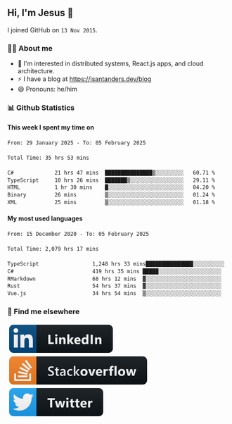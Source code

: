 ## Hi, I'm Jesus 👋

I joined GitHub on `13 Nov 2015`.

<!-- Talking about you -->

### 👨‍💻 About me

- 👦 I'm interested in distributed systems, React.js apps, and cloud architecture.
- ⚡️ I have a blog at <https://jsantanders.dev/blog>
- 😄 Pronouns: he/him

### 📊 Github Statistics

#### This week I spent my time on

<!--START_SECTION:weekly-->

```txt
From: 29 January 2025 - To: 05 February 2025

Total Time: 35 hrs 53 mins

C#             21 hrs 47 mins  ███████████████▒░░░░░░░░░   60.71 %
TypeScript     10 hrs 26 mins  ███████▒░░░░░░░░░░░░░░░░░   29.11 %
HTML           1 hr 30 mins    █░░░░░░░░░░░░░░░░░░░░░░░░   04.20 %
Binary         26 mins         ▒░░░░░░░░░░░░░░░░░░░░░░░░   01.24 %
XML            25 mins         ▒░░░░░░░░░░░░░░░░░░░░░░░░   01.18 %
```

<!--END_SECTION:weekly-->

#### My most used languages

<!--START_SECTION:alltime-->

```txt
From: 15 December 2020 - To: 05 February 2025

Total Time: 2,079 hrs 17 mins

TypeScript                 1,248 hrs 33 mins███████████████░░░░░░░░░░   60.05 %
C#                         419 hrs 35 mins █████░░░░░░░░░░░░░░░░░░░░   20.18 %
RMarkdown                  68 hrs 12 mins  ▓░░░░░░░░░░░░░░░░░░░░░░░░   03.28 %
Rust                       54 hrs 37 mins  ▓░░░░░░░░░░░░░░░░░░░░░░░░   02.63 %
Vue.js                     34 hrs 54 mins  ▒░░░░░░░░░░░░░░░░░░░░░░░░   01.68 %
```

<!--END_SECTION:alltime-->

### 📢 Find me elsewhere

<p>
  <a target="_blank" href="https://linkedin.com/in/jsantanders">
    <img src="https://github.com/jsantanders/jsantanders/blob/master/img/linkedin.svg" alt="LinkedIn" style="vertical-align:top; margin:4px">
  </a>
  
  <a target="_blank" href="https://stackoverflow.com/users/7318331/jesus-santander">
    <img src="https://github.com/jsantanders/jsantanders/blob/master/img/stackoverflow.svg" alt="StackOverflow" style="vertical-align:top; margin:4px">
  </a>
  
  <a target="_blank" href="http://twitter.com/jsantanders">
    <img src="https://github.com/jsantanders/jsantanders/blob/master/img/twitter.svg" alt="Twitter" style="vertical-align:top; margin:4px">
  </a>
</p>
